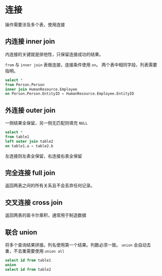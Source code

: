 # 连接

操作需要涉及多个表，使用连接

## 内连接 inner join

内连接的关键就是排他性，只保留连接成功的结果。

`from` 与 `inner join` 表做连接，连接条件使用 `on`。
两个表中相同字段，列表需要指明。

```sql
select *
from Person.Person
inner join HumanResource.Employee
on Person.Person.EntityID = HumanResource.Employee.EntityID
```

## 外连接 outer join

一侧结果全保留，另一侧无匹配则填充 `NULL`

```sql
select *
from table1
left outer join table2
on table1.a = table2.b
```

左连接则左表全保留，右连接右表全保留

## 完全连接 full join

返回两表之间的所有关系且不会丢弃任何记录。

## 交叉连接 cross join

返回两表的笛卡尔乘积，通常用于制造数据

## 联合 union

将多个查询结果拼接。列名使用第一个结果。列数必须一致。
`union` 会自动去重，不去重需要使用 `union all`

```sql
select id from table1
union
select id from table2
```
